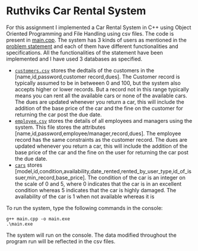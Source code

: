 # Ruthviks Car Rental System
For this assignment I implemented a Car Rental System in C++ using Object Oriented Programming and File Handling using csv files. The code is present in [main.cpp](/main.cpp). The system has 3 kinds of users as mentioned in the [problem statement](/CS253_Assignment_1) and each of them have different functionalities and specifications. All the functionalities of the statement have been implemented and I have used 3 databases as specified.
+ [`customers.csv`](/customers.csv) stores the dedtails of the customers in the  [name,id,password,customer record,dues]. The Customer record is typically assumed to be in betweeen 0 and 100, but the system also accepts higher or lower records. But a record not in this range typically means you can rent all the available cars or none of the available cars. The dues are updated whenever you return a car, this will include the addition of the base price of the car and the fine on the customer for returning the car post the due date.
+ [`employee.csv`](/employee.csv) stores the details of all employees and managers using the system. This file stores the attributes [name,id,password,employee/manager,record,dues]. The employee record has the same constraints as the customer record. The dues are updated whenever you return a car, this will include the addition of the base price of the car and the fine on the user for returning the car post the due date.
+ [`cars`](/cars.csv) stores [model,id,condition,availability,date_rented,rented_by_user_type,id_of_issuer,min_record,base_price]. The condition of the car is an integer on the scale of 0 and 5, where 0 indicates that the car is in an excellent condition whereas 5 indicates that the car is highly damaged. The availability of the car is 1 when not available whereas it is 

To run the system, type the following commands in the console:
``` 
g++ main.cpp -o main.exe
.\main.exe
```
The system will run on the console. The data modified throughout the program run will be reflected in the csv files.<br>
<br>
